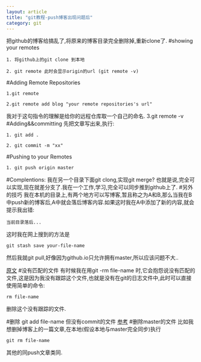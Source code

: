 ```yaml
---
layout: article
title: "git教程-push博客出现问题后"
category: git
---
```


把github的博客给搞乱了,将原来的博客目录完全删除掉,重新clone了.
#showing your remotes


	1. 将github上的git clone 到本地

	2. git remote 此时会显示origin的url (git remote -v)

#Adding Remote Repositories

	1.git remote

	2.git remote add blog "your remote repositories's url"
我对于这句指令的理解是给你的远程仓库取一个自己的命名.
	3.git remote -v
#Adding&&committing
 先把文章写出来,执行:

	1. git add .

	2. git commit -m "xx"

#Pushing to your Remotes

	1. git push origin master

#Complentions:
我在另一个目录下面git clong,实现git merge?
也就是说,完全可以实现,现在就差分支了.我在一个工作,学习,完全可以同步推到github上了.
#另外的技巧
我在本机的目录上,有两个地方可以写博客,暂且称之为A和B,那么当我在B中push新的博客后,A中就会落后博客内容.如果这时我在A中添加了新的内容,就会提示我出错:

	当前目录落后...

这时我在网上搜到的方法是

	git stash save your-file-name

然后我就git pull,好像因为github.io只允许拥有master,所以应该问题不大..

[原文](http://stackoverflow.com/questions/22424142/error-your-local-changes-to-the-following-files-would-be-overwritten-by-checkou)
#没有匹配的文件
有时候我在用git -rm file-name 时,它会抱怨说没有匹配的文件,这是因为我没有跟踪这个文件,也就是没有在git的日志文件中,此时可以直接使用简单的命令:

	rm file-name

删除这个没有跟踪的文件.

#删除 git add file-name 但没有commit的文件
[参考](http://stackoverflow.com/questions/348170/undo-git-add-before-commit)
#删除master的文件
比如我想删掉博客上的一篇文章,在本地(假设本地与master完全同步)执行

	git rm file-name

其他的同push文章类同.
